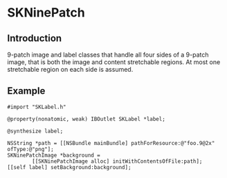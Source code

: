 # SKNinePatch

## Introduction

9-patch image and label classes that handle all four sides of a 9-patch image, that is both the image and content stretchable regions. At most one stretchable region on each side is assumed.

## Example

```
#import "SKLabel.h"

@property(nonatomic, weak) IBOutlet SKLabel *label;

@synthesize label;

NSString *path = [[NSBundle mainBundle] pathForResource:@"foo.9@2x" ofType:@"png"];
SKNinePatchImage *background =
        [[SKNinePatchImage alloc] initWithContentsOfFile:path];
[[self label] setBackground:background];
```
